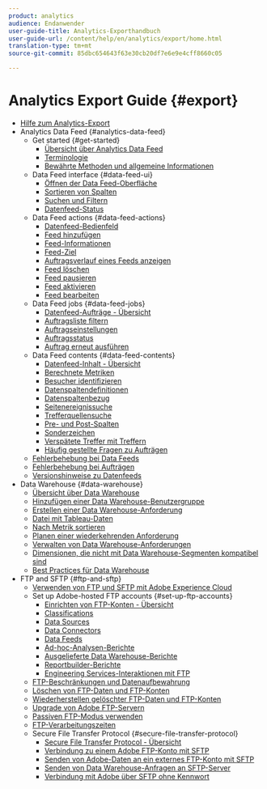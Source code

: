 ```yaml
---
product: analytics
audience: Endanwender
user-guide-title: Analytics-Exporthandbuch
user-guide-url: /content/help/en/analytics/export/home.html
translation-type: tm+mt
source-git-commit: 85dbc654643f63e30cb20df7e6e9e4cff8660c05

---
```



# Analytics Export Guide {#export}

+ [Hilfe zum Analytics-Export](home.md)
+ Analytics Data Feed {#analytics-data-feed}
   + Get started {#get-started}
      + [Übersicht über Analytics Data Feed](analytics-data-feed/c-getstarted/data-feed-overview.md)
      + [Terminologie](analytics-data-feed/c-getstarted/datafeeds-terminology.md)
      + [Bewährte Methoden und allgemeine Informationen](analytics-data-feed/c-getstarted/data-feeds-best-practices.md)
   + Data Feed interface {#data-feed-ui}
      + [Öffnen der Data Feed-Oberfläche](analytics-data-feed/c-data-feed-ui/t-open-data-feed.md)
      + [Sortieren von Spalten](analytics-data-feed/c-data-feed-ui/t-feed-columns-sort.md)
      + [Suchen und Filtern](analytics-data-feed/c-data-feed-ui/t-feed-search-and-filter.md)
      + [Datenfeed-Status](analytics-data-feed/c-data-feed-ui/r-datafeed-status.md)
   + Data Feed actions {#data-feed-actions}
      + [Datenfeed-Bedienfeld](analytics-data-feed/c-data-feed-actions/data-feed-actions.md)
      + [Feed hinzufügen](analytics-data-feed/c-data-feed-actions/t-feed-add.md)
      + [Feed-Informationen](analytics-data-feed/c-data-feed-actions/r-feed-information.md)
      + [Feed-Ziel](analytics-data-feed/c-data-feed-actions/r-feed-destination.md)
      + [Auftragsverlauf eines Feeds anzeigen](analytics-data-feed/c-data-feed-actions/t-feed-job-history.md)
      + [Feed löschen](analytics-data-feed/c-data-feed-actions/t-feed-delete.md)
      + [Feed pausieren](analytics-data-feed/c-data-feed-actions/t-feed-pause.md)
      + [Feed aktivieren](analytics-data-feed/c-data-feed-actions/t-feed-activate.md)
      + [Feed bearbeiten](analytics-data-feed/c-data-feed-actions/t-feed-edit.md)
   + Data Feed jobs {#data-feed-jobs}
      + [Datenfeed-Aufträge - Übersicht](analytics-data-feed/c-df-jobs/feed-jobs-processing.md)
      + [Auftragsliste filtern](analytics-data-feed/c-df-jobs/t-jobs-filter.md)
      + [Auftragseinstellungen](analytics-data-feed/c-df-jobs/r-jobs-settings.md)
      + [Auftragsstatus](analytics-data-feed/c-df-jobs/r-job-status.md)
      + [Auftrag erneut ausführen](analytics-data-feed/c-df-jobs/t-job-rerun.md)
   + Data Feed contents {#data-feed-contents}
      + [Datenfeed-Inhalt - Übersicht](analytics-data-feed/c-df-contents/datafeeds-contents.md)
      + [Berechnete Metriken](analytics-data-feed/c-df-contents/datafeeds-calculate.md)
      + [Besucher identifizieren](analytics-data-feed/c-df-contents/datafeeds-visid.md)
      + [Datenspaltendefinitionen](analytics-data-feed/c-df-contents/r-data-column-definitions.md)
      + [Datenspaltenbezug](analytics-data-feed/c-df-contents/datafeeds-reference.md)
      + [Seitenereignissuche](analytics-data-feed/c-df-contents/datafeeds-page-event.md)
      + [Trefferquellensuche](analytics-data-feed/c-df-contents/datafeeds-hit-source.md)
      + [Pre- und Post-Spalten](analytics-data-feed/c-df-contents/datafeeds-column-types.md)
      + [Sonderzeichen](analytics-data-feed/c-df-contents/datafeeds-spec-chars.md)
      + [Verspätete Treffer mit Treffern](analytics-data-feed/c-df-contents/late-arriving-hits.md)
      + [Häufig gestellte Fragen zu Aufträgen](analytics-data-feed/c-df-contents/jobs-faq.md)
   + [Fehlerbehebung bei Data Feeds](analytics-data-feed/feed-troubleshooting.md)
   + [Fehlerbehebung bei Aufträgen](analytics-data-feed/jobs-troubleshooting.md)
   + [Versionshinweise zu Datenfeeds](analytics-data-feed/datafeeds-history.md)
+ Data Warehouse {#data-warehouse}
   + [Übersicht über Data Warehouse](data-warehouse/data-warehouse.md)
   + [Hinzufügen einer Data Warehouse-Benutzergruppe](data-warehouse/t-dw-group.md)
   + [Erstellen einer Data Warehouse-Anforderung](data-warehouse/t-dw-create-request.md)
   + [Datei mit Tableau-Daten](data-warehouse/t-tableau.md)
   + [Nach Metrik sortieren](data-warehouse/sorting-by-metric.md)
   + [Planen einer wiederkehrenden Anforderung](data-warehouse/dw-schedule-recurring.md)
   + [Verwalten von Data Warehouse-Anforderungen](data-warehouse/data-warehouse-requests-manage.md)
   + [Dimensionen, die nicht mit Data Warehouse-Segmenten kompatibel sind](data-warehouse/dw-dimensions-incompatible-dwsegments.md)
   + [Best Practices für Data Warehouse](data-warehouse/data-warehouse-bp.md)
+ FTP and SFTP {#ftp-and-sftp}
   + [Verwenden von FTP und SFTP mit Adobe Experience Cloud](ftp-and-sftp/ftp-overview.md)
   + Set up Adobe-hosted FTP accounts {#set-up-ftp-accounts}
      + [Einrichten von FTP-Konten - Übersicht](ftp-and-sftp/c-set-up-ftp-accounts/ftp-accounts.md)
      + [Classifications](ftp-and-sftp/c-set-up-ftp-accounts/ftp-saint.md)
      + [Data Sources](ftp-and-sftp/c-set-up-ftp-accounts/ftp-datasources.md)
      + [Data Connectors](ftp-and-sftp/c-set-up-ftp-accounts/ftp-genesis.md)
      + [Data Feeds](ftp-and-sftp/c-set-up-ftp-accounts/ftp-datafeeds.md)
      + [Ad-hoc-Analysen-Berichte](ftp-and-sftp/c-set-up-ftp-accounts/ftp-discover-reports.md)
      + [Ausgelieferte Data Warehouse-Berichte](ftp-and-sftp/c-set-up-ftp-accounts/ftp-dw-reports.md)
      + [Reportbuilder-Berichte](ftp-and-sftp/c-set-up-ftp-accounts/ftp-arb-reports.md)
      + [Engineering Services-Interaktionen mit FTP](ftp-and-sftp/c-set-up-ftp-accounts/ftp-eng-services.md)
   + [FTP-Beschränkungen und Datenaufbewahrung](ftp-and-sftp/ftp-limits.md)
   + [Löschen von FTP-Daten und FTP-Konten](ftp-and-sftp/ftp-delete.md)
   + [Wiederherstellen gelöschter FTP-Daten und FTP-Konten](ftp-and-sftp/ftp-restore.md)
   + [Upgrade von Adobe FTP-Servern](ftp-and-sftp/ftp-upgrade.md)
   + [Passiven FTP-Modus verwenden](ftp-and-sftp/ftp-passive.md)
   + [FTP-Verarbeitungszeiten](ftp-and-sftp/ftp-processing.md)
   + Secure File Transfer Protocol {#secure-file-transfer-protocol}
      + [Secure File Transfer Protocol - Übersicht](ftp-and-sftp/c-sftp/ftp-sftp.md)
      + [Verbindung zu einem Adobe FTP-Konto mit SFTP](ftp-and-sftp/c-sftp/ftp-sftp-connect.md)
      + [Senden von Adobe-Daten an ein externes FTP-Konto mit SFTP](ftp-and-sftp/c-sftp/ftp-sftp-transfer.md)
      + [Senden von Data Warehouse-Anfragen an SFTP-Server](ftp-and-sftp/c-sftp/ftp-sftp-dw.md)
      + [Verbindung mit Adobe über SFTP ohne Kennwort](ftp-and-sftp/c-sftp/ftp-sftp-cert-auth.md)
